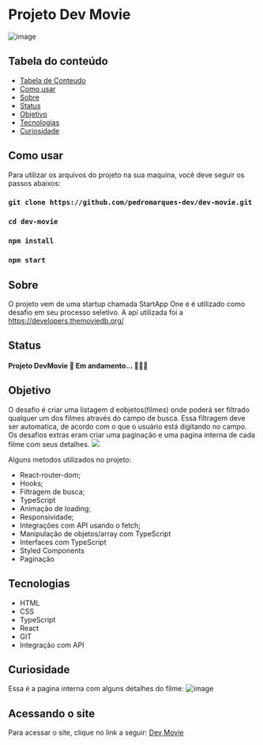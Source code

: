 # Projeto Dev Movie

![image](https://user-images.githubusercontent.com/81711739/156869488-a2b70fbc-7e49-492d-b4ff-8226b390ff74.png)


## Tabela do conteúdo

   * [Tabela de Conteudo](#tabela-de-conteudo)
   * [Como usar](#Como-usar)
   * [Sobre](#Sobre)
   * [Status](#status)
   * [Objetivo](#objetivo)
   * [Tecnologias](#tecnologias)
   * [Curiosidade](#curiosidade)

## Como usar
 Para utilizar os arquivos do projeto na sua maquina, você deve seguir os passos abaixos:

### `git clone https://github.com/pedromarques-dev/dev-movie.git`
### `cd dev-movie`
### `npm install`
### `npm start`

## Sobre
  O projeto vem de uma startup chamada StartApp One e é utilizado como desafio em seu processo seletivo.  A api utilizada foi a https://developers.themoviedb.org/ 

## Status
 
  #### Projeto DevMovie 🚀 Em andamento... 🚧👷‍♂️
       
## Objetivo

  O desafio é criar uma listagem d eobjetos(filmes) onde poderá ser filtrado qualquer um dos filmes através do campo de busca. Essa filtragem deve ser automatica, de acordo com o que o usuário está digitando no campo. Os desafios extras eram criar uma paginação e uma pagina interna de cada filme com seus detalhes.
  <img src='./public/assets/images/dev-movie.gif'>
  
  Alguns metodos utilizados no projeto:
   
   * React-router-dom;
   * Hooks;
   * Filtragem de busca;
   * TypeScript
   * Animação de loading;
   * Responsividade;
   * Integrações com API usando o fetch;
   * Manipulação de objetos/array com TypeScript
   * Interfaces com TypeScript
   * Styled Components
   * Paginação 

## Tecnologias

 * HTML
 * CSS
 * TypeScript
 * React
 * GIT
 * Integração com API

## Curiosidade
  Essa é a pagina interna com alguns detalhes do filme:
  ![image](https://user-images.githubusercontent.com/81711739/156869631-36ec5ace-55ed-491b-b8f9-d2d4f919efb7.png)

## Acessando o site

  Para acessar o site, clique no link a seguir: <a href='https://dev-movie.vercel.app/' target='_blank'>Dev Movie</a>

